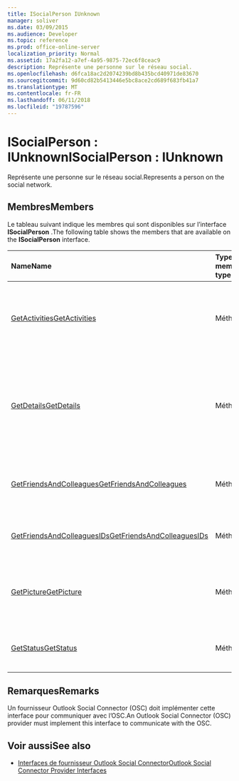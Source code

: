 ```yaml
---
title: ISocialPerson IUnknown
manager: soliver
ms.date: 03/09/2015
ms.audience: Developer
ms.topic: reference
ms.prod: office-online-server
localization_priority: Normal
ms.assetid: 17a2fa12-a7ef-4a95-9875-72ec6f8ceac9
description: Représente une personne sur le réseau social.
ms.openlocfilehash: d6fca18ac2d2074239bd8b435bcd40971de83670
ms.sourcegitcommit: 9d60cd82b5413446e5bc8ace2cd689f683fb41a7
ms.translationtype: MT
ms.contentlocale: fr-FR
ms.lasthandoff: 06/11/2018
ms.locfileid: "19787596"
---
```

# <a name="isocialperson--iunknown"></a><span data-ttu-id="5909f-103">ISocialPerson : IUnknown</span><span class="sxs-lookup"><span data-stu-id="5909f-103">ISocialPerson : IUnknown</span></span>

<span data-ttu-id="5909f-104">Représente une personne sur le réseau social.</span><span class="sxs-lookup"><span data-stu-id="5909f-104">Represents a person on the social network.</span></span>
  
## <a name="members"></a><span data-ttu-id="5909f-105">Membres</span><span class="sxs-lookup"><span data-stu-id="5909f-105">Members</span></span>

<span data-ttu-id="5909f-106">Le tableau suivant indique les membres qui sont disponibles sur l’interface **ISocialPerson** .</span><span class="sxs-lookup"><span data-stu-id="5909f-106">The following table shows the members that are available on the **ISocialPerson** interface.</span></span> 
  
|<span data-ttu-id="5909f-107">**Name**</span><span class="sxs-lookup"><span data-stu-id="5909f-107">**Name**</span></span>|<span data-ttu-id="5909f-108">**Type de membre**</span><span class="sxs-lookup"><span data-stu-id="5909f-108">**Member type**</span></span>|<span data-ttu-id="5909f-109">**Description**</span><span class="sxs-lookup"><span data-stu-id="5909f-109">**Description**</span></span>|
|:-----|:-----|:-----|
|[<span data-ttu-id="5909f-110">GetActivities</span><span class="sxs-lookup"><span data-stu-id="5909f-110">GetActivities</span></span>](isocialperson-getactivities.md) <br/> |<span data-ttu-id="5909f-111">Méthode</span><span class="sxs-lookup"><span data-stu-id="5909f-111">Method</span></span>  <br/> |<span data-ttu-id="5909f-112">Cette méthode a été déconseillée depuis Outlook Social Connector 2013.</span><span class="sxs-lookup"><span data-stu-id="5909f-112">This method has been deprecated since Outlook Social Connector 2013.</span></span>  <br/> |
|[<span data-ttu-id="5909f-113">GetDetails</span><span class="sxs-lookup"><span data-stu-id="5909f-113">GetDetails</span></span>](isocialperson-getdetails.md) <br/> |<span data-ttu-id="5909f-114">Méthode</span><span class="sxs-lookup"><span data-stu-id="5909f-114">Method</span></span>  <br/> |<span data-ttu-id="5909f-115">Obtient une chaîne qui représente les détails de la personne, telles que le prénom, nom et une URL vers une image de profil.</span><span class="sxs-lookup"><span data-stu-id="5909f-115">Gets a string that represents details for the person, such as the first name, last name, and a URL to a profile picture.</span></span>  <br/> |
|[<span data-ttu-id="5909f-116">GetFriendsAndColleagues</span><span class="sxs-lookup"><span data-stu-id="5909f-116">GetFriendsAndColleagues</span></span>](isocialperson-getfriendsandcolleagues.md) <br/> |<span data-ttu-id="5909f-117">Méthode</span><span class="sxs-lookup"><span data-stu-id="5909f-117">Method</span></span>  <br/> |<span data-ttu-id="5909f-118">Obtient une chaîne qui représente une collection de personnes.</span><span class="sxs-lookup"><span data-stu-id="5909f-118">Gets a string that represents a collection of people.</span></span>  <br/> |
|[<span data-ttu-id="5909f-119">GetFriendsAndColleaguesIDs</span><span class="sxs-lookup"><span data-stu-id="5909f-119">GetFriendsAndColleaguesIDs</span></span>](isocialperson-getfriendsandcolleaguesids.md) <br/> |<span data-ttu-id="5909f-120">Méthode</span><span class="sxs-lookup"><span data-stu-id="5909f-120">Method</span></span>  <br/> |<span data-ttu-id="5909f-121">Cette méthode n’est pas actuellement pris en charge.</span><span class="sxs-lookup"><span data-stu-id="5909f-121">This method is currently not supported.</span></span>  <br/> |
|[<span data-ttu-id="5909f-122">GetPicture</span><span class="sxs-lookup"><span data-stu-id="5909f-122">GetPicture</span></span>](isocialperson-getpicture.md) <br/> |<span data-ttu-id="5909f-123">Méthode</span><span class="sxs-lookup"><span data-stu-id="5909f-123">Method</span></span>  <br/> |<span data-ttu-id="5909f-124">Obtient un tableau d’octets qui contient la ressource image de la personne.</span><span class="sxs-lookup"><span data-stu-id="5909f-124">Gets an array of bytes that contains the picture resource for the person.</span></span>  <br/> |
|[<span data-ttu-id="5909f-125">GetStatus</span><span class="sxs-lookup"><span data-stu-id="5909f-125">GetStatus</span></span>](isocialperson-getstatus.md) <br/> |<span data-ttu-id="5909f-126">Méthode</span><span class="sxs-lookup"><span data-stu-id="5909f-126">Method</span></span>  <br/> |<span data-ttu-id="5909f-127">Cette méthode n’est pas actuellement pris en charge.</span><span class="sxs-lookup"><span data-stu-id="5909f-127">This method is currently not supported.</span></span>  <br/> |
   
## <a name="remarks"></a><span data-ttu-id="5909f-128">Remarques</span><span class="sxs-lookup"><span data-stu-id="5909f-128">Remarks</span></span>

<span data-ttu-id="5909f-129">Un fournisseur Outlook Social Connector (OSC) doit implémenter cette interface pour communiquer avec l’OSC.</span><span class="sxs-lookup"><span data-stu-id="5909f-129">An Outlook Social Connector (OSC) provider must implement this interface to communicate with the OSC.</span></span>
  
## <a name="see-also"></a><span data-ttu-id="5909f-130">Voir aussi</span><span class="sxs-lookup"><span data-stu-id="5909f-130">See also</span></span>

- [<span data-ttu-id="5909f-131">Interfaces de fournisseur Outlook Social Connector</span><span class="sxs-lookup"><span data-stu-id="5909f-131">Outlook Social Connector Provider Interfaces</span></span>](outlook-social-connector-provider-interfaces.md)

